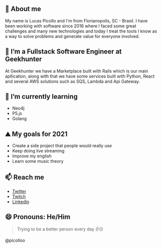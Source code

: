 ## 👋 About me 

My name is Lucas Picollo and I'm from Florianopolis, SC - Brasil. I have been working with software since 2016 where I faced some great challenges and many new technologies and today I treat the tools I know as a way to solve problems and generate value for everyone involved.

## 🔭 I’m a Fullstack Software Engineer at Geekhunter

At Geekhunter we have a Marketplace built with Rails which is our main apllication, along with that we have some services built with Python, React and several AWS solutions such as SQS, Lambda and Api Gateway.

## 🌱 I’m currently learning 

- Neo4j
- P5.js
- Golang

## ⛰️ My goals for 2021

- Create a side project that people would really use
- Keep doing live streaming
- Improve my english
- Learn some music theory

## 📫 Reach me

- [Twitter](https://twitter.com/lpiczz)
- [Twitch](https://twitch.tv/lpicollo)
- [Linkedin](https://www.linkedin.com/in/lucas-picollo/)

## 😄 Pronouns: He/Him

> Trying to be a better person every day :v::kissing:

@picolloo
